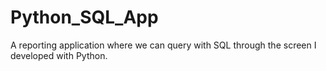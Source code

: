 # Python_SQL_App
A reporting application where we can query with SQL through the screen I developed with Python.
